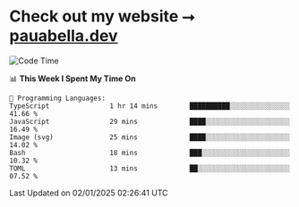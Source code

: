 # Check out my website ⭢ [pauabella.dev](https://pauabella.dev)

<!--START_SECTION:waka-->
![Code Time](http://img.shields.io/badge/Code%20Time-3%2C993%20hrs%2035%20mins-blue)

📊 **This Week I Spent My Time On** 

```text
💬 Programming Languages: 
TypeScript               1 hr 14 mins        ██████████░░░░░░░░░░░░░░░   41.66 % 
JavaScript               29 mins             ████░░░░░░░░░░░░░░░░░░░░░   16.49 % 
Image (svg)              25 mins             ████░░░░░░░░░░░░░░░░░░░░░   14.02 % 
Bash                     18 mins             ███░░░░░░░░░░░░░░░░░░░░░░   10.32 % 
TOML                     13 mins             ██░░░░░░░░░░░░░░░░░░░░░░░   07.52 % 
```


 Last Updated on 02/01/2025 02:26:41 UTC
<!--END_SECTION:waka-->
